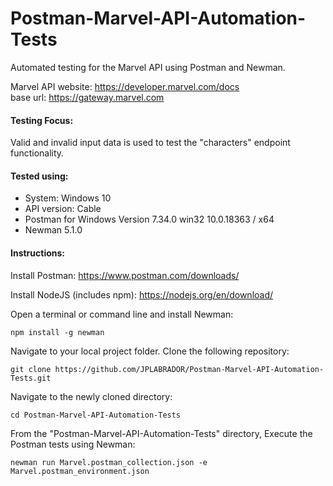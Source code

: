# Postman-Marvel-API-Automation-Tests
Automated testing for the Marvel API using Postman and Newman.

Marvel API website: https://developer.marvel.com/docs \
base url: https://gateway.marvel.com

#### Testing Focus:
Valid and invalid input data is used to test the "characters" endpoint functionality.

#### Tested using:
* System: Windows 10
* API version: Cable
* Postman for Windows Version 7.34.0 win32 10.0.18363 / x64
* Newman 5.1.0


#### Instructions:
Install Postman: https://www.postman.com/downloads/

Install NodeJS (includes npm): https://nodejs.org/en/download/

Open a terminal or command line and install Newman:
```
npm install -g newman
```
Navigate to your local project folder. Clone the following repository:
```
git clone https://github.com/JPLABRADOR/Postman-Marvel-API-Automation-Tests.git
```
Navigate to the newly cloned directory:
```
cd Postman-Marvel-API-Automation-Tests
```
From the "Postman-Marvel-API-Automation-Tests" directory, Execute the Postman tests using Newman:
```
newman run Marvel.postman_collection.json -e Marvel.postman_environment.json
```
